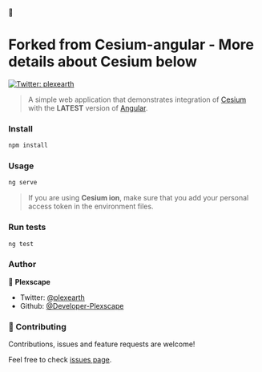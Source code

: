 👋

# Forked from Cesium-angular - More details about Cesium below

[![Twitter: plexearth](https://img.shields.io/twitter/follow/plexearth.svg?style=social)](https://twitter.com/plexearth)

> A simple web application that demonstrates integration of [Cesium](https://cesiumjs.org/) with the **LATEST** version of [Angular](https://angular.io/).

### Install

```sh
npm install
```

### Usage

```sh
ng serve
```

> If you are using **Cesium ion**, make sure that you add your personal access token in the environment files.

### Run tests

```sh
ng test
```

### Author

👤 **Plexscape**

* Twitter: [@plexearth](https://twitter.com/plexearth)
* Github: [@Developer-Plexscape](https://github.com/Developer-Plexscape)

### 🤝 Contributing

Contributions, issues and feature requests are welcome!

Feel free to check [issues page](https://github.com/Developer-Plexscape/cesium-angular-example/issues).
